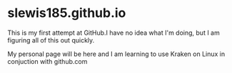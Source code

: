 # slewis185.github.io

This is my first attempt at GitHub.I have no idea what I'm doing, but I am figuring all of this out quickly. 

My personal page will be here and I am learning to use Kraken on Linux in conjuction with github.com 